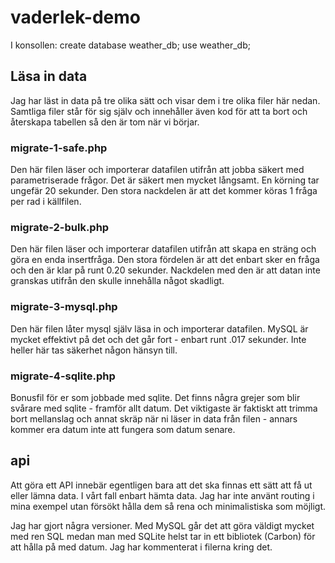 # vaderlek-demo

I konsollen:
create database weather_db; use weather_db;

## Läsa in data

Jag har läst in data på tre olika sätt och visar dem i tre olika filer här nedan. Samtliga filer står för sig själv och
innehåller även kod för att ta bort och återskapa tabellen så den är tom när vi börjar.

### migrate-1-safe.php

Den här filen läser och importerar datafilen utifrån att jobba säkert med parametriserade frågor. Det är säkert men
mycket långsamt. En körning tar ungefär 20 sekunder. Den stora nackdelen är att det kommer köras 1 fråga per rad i
källfilen.

### migrate-2-bulk.php

Den här filen läser och importerar datafilen utifrån att skapa en sträng och göra en enda insertfråga. Den stora
fördelen är att det enbart sker en fråga och den är klar på runt 0.20 sekunder. Nackdelen med den är att datan inte
granskas utifrån den skulle innehålla något skadligt.

### migrate-3-mysql.php

Den här filen låter mysql själv läsa in och importerar datafilen. MySQL är mycket effektivt på det och det går fort -
enbart runt .017 sekunder. Inte heller här tas säkerhet någon hänsyn till.

### migrate-4-sqlite.php

Bonusfil för er som jobbade med sqlite. Det finns några grejer som blir svårare med sqlite - framför allt datum. Det
viktigaste är faktiskt att trimma bort mellanslag och annat skräp när ni läser in data från filen - annars kommer era
datum inte att fungera som datum senare.

## api

Att göra ett API innebär egentligen bara att det ska finnas ett sätt att få ut eller lämna data. I vårt fall enbart
hämta data. Jag har inte använt routing i mina exempel utan försökt hålla dem så rena och minimalistiska som möjligt.

Jag har gjort några versioner. Med MySQL går det att göra väldigt mycket med ren SQL medan man med SQLite helst tar in
ett bibliotek (Carbon) för att hålla på med datum. Jag har kommenterat i filerna kring det.


